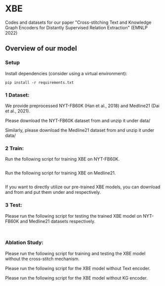 # XBE
Codes and datasets for our paper "Cross-stitching Text and Knowledge Graph Encoders for Distantly Supervised Relation Extraction" (EMNLP 2022)
## Overview of our model

### Setup
Install dependencies (consider using a virtual environment):
~~~~
pip install -r requirements.txt
~~~~

### 1 Dataset:
We provide preprocessed NYT-FB60K (Han et al., 2018) and Medline21 (Dai et al., 2021).

Please download the NYT-FB60K dataset from and unzip it under data/

Similarly, please download the Medline21 dataset from and unzip it under data/

### 2 Train:
Run the following script for training XBE on NYT-FB60K.
~~~

~~~
Run the following script for training XBE on Medline21.
~~~

~~~

If you want to directly utilize our pre-trained XBE models, you can download and from and put them under and respectively.
### 3 Test:
Please run the following script for testing the trained XBE model on NYT-FB60K and Medline21 datasets respectively.
~~~~

~~~~
~~~~

~~~~

### Ablation Study:
Please run the following script for training and testing the XBE model without the cross-stitch mechanism.

Please run the following script for the XBE model without Text encoder.

Please run the following script for the XBE model without KG encoder.

